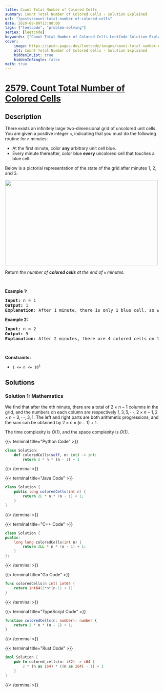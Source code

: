 ```yaml
---
title: Count Total Number of Colored Cells
summary: Count Total Number of Colored Cells - Solution Explained
url: "/posts/count-total-number-of-colored-cells"
date: 2020-08-09T13:00:00
tags: ["leetcode", "problem-solving"]
series: [leetcode]
keywords: ["Count Total Number of Colored Cells LeetCode Solution Explained in all languages", "2579", "leetcode question 2579", "Count Total Number of Colored Cells", "LeetCode", "leetcode solution in Python3 C++ Java Go PHP Ruby Swift TypeScript Rust C# JavaScript C", "GeeksforGeeks", "InterviewBit", "Coding Ninjas", "HackerRank", "HackerEarth", "CodeChef", "TopCoder", "AlgoExpert", "freeCodeCamp", "Codeforces", "GitHub", "AtCoder", "Samir Paul"]
cover:
    image: https://spcdn.pages.dev/leetcode/images/count-total-number-of-colored-cells.webp
    alt: Count Total Number of Colored Cells - Solution Explained
    hiddenInList: true
    hiddenInSingle: false
math: true
---
```



# [2579. Count Total Number of Colored Cells](https://leetcode.com/problems/count-total-number-of-colored-cells)


## Description

<p>There exists an infinitely large two-dimensional grid of uncolored unit cells. You are given a positive integer <code>n</code>, indicating that you must do the following routine for <code>n</code> minutes:</p>

<ul>
	<li>At the first minute, color <strong>any</strong> arbitrary unit cell blue.</li>
	<li>Every minute thereafter, color blue <strong>every</strong> uncolored cell that touches a blue cell.</li>
</ul>

<p>Below is a pictorial representation of the state of the grid after minutes 1, 2, and 3.</p>
<img alt="" src="https://spcdn.pages.dev/leetcode/problems/2579.Count%20Total%20Number%20of%20Colored%20Cells/images/example-copy-2.png" style="width: 500px; height: 279px;" />
<p>Return <em>the number of <strong>colored cells</strong> at the end of </em><code>n</code> <em>minutes</em>.</p>

<p>&nbsp;</p>
<p><strong class="example">Example 1:</strong></p>

<pre>
<strong>Input:</strong> n = 1
<strong>Output:</strong> 1
<strong>Explanation:</strong> After 1 minute, there is only 1 blue cell, so we return 1.
</pre>

<p><strong class="example">Example 2:</strong></p>

<pre>
<strong>Input:</strong> n = 2
<strong>Output:</strong> 5
<strong>Explanation:</strong> After 2 minutes, there are 4 colored cells on the boundary and 1 in the center, so we return 5. 
</pre>

<p>&nbsp;</p>
<p><strong>Constraints:</strong></p>

<ul>
	<li><code>1 &lt;= n &lt;= 10<sup>5</sup></code></li>
</ul>

## Solutions

### Solution 1: Mathematics

We find that after the $n$th minute, there are a total of $2 \times n - 1$ columns in the grid, and the numbers on each column are respectively $1, 3, 5, \cdots, 2 \times n - 1, 2 \times n - 3, \cdots, 3, 1$. The left and right parts are both arithmetic progressions, and the sum can be obtained by $2 \times n \times (n - 1) + 1$.

The time complexity is $O(1)$, and the space complexity is $O(1)$.

<!-- tabs:start -->

{{< terminal title="Python Code" >}}
```python
class Solution:
    def coloredCells(self, n: int) -> int:
        return 2 * n * (n - 1) + 1
```
{{< /terminal >}}

{{< terminal title="Java Code" >}}
```java
class Solution {
    public long coloredCells(int n) {
        return 2L * n * (n - 1) + 1;
    }
}
```
{{< /terminal >}}

{{< terminal title="C++ Code" >}}
```cpp
class Solution {
public:
    long long coloredCells(int n) {
        return 2LL * n * (n - 1) + 1;
    }
};
```
{{< /terminal >}}

{{< terminal title="Go Code" >}}
```go
func coloredCells(n int) int64 {
	return int64(2*n*(n-1) + 1)
}
```
{{< /terminal >}}

{{< terminal title="TypeScript Code" >}}
```ts
function coloredCells(n: number): number {
    return 2 * n * (n - 1) + 1;
}
```
{{< /terminal >}}

{{< terminal title="Rust Code" >}}
```rust
impl Solution {
    pub fn colored_cells(n: i32) -> i64 {
        2 * (n as i64) * ((n as i64) - 1) + 1
    }
}
```
{{< /terminal >}}

<!-- tabs:end -->

<!-- end -->
